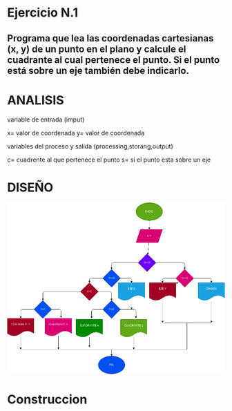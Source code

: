 # Ejercicio N.1

## Programa que lea las coordenadas cartesianas (x, y) de un punto en el plano y calcule el cuadrante al cual pertenece el punto. Si el punto está sobre un eje también debe indicarlo.

# ANALISIS
variable de entrada (imput)

x= valor de coordenada
y= valor de coordenada

variables del proceso y salida  (processing,storang,output)

c= cuadrente al que pertenece el punto
s= si el punto esta sobre un eje

# DISEÑO

![Diagrama de flujo](diagrama.png "diagrama de flujo")

# Construccion 
